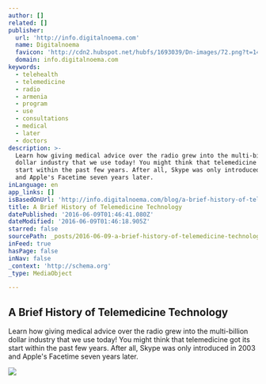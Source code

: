 ```yaml
---
author: []
related: []
publisher:
  url: 'http://info.digitalnoema.com'
  name: Digitalnoema
  favicon: 'http://cdn2.hubspot.net/hubfs/1693039/Dn-images/72.png?t=1465405574035'
  domain: info.digitalnoema.com
keywords:
  - telehealth
  - telemedicine
  - radio
  - armenia
  - program
  - use
  - consultations
  - medical
  - later
  - doctors
description: >-
  Learn how giving medical advice over the radio grew into the multi-billion
  dollar industry that we use today! You might think that telemedicine got its
  start within the past few years. After all, Skype was only introduced in 2003
  and Apple's Facetime seven years later.
inLanguage: en
app_links: []
isBasedOnUrl: 'http://info.digitalnoema.com/blog/a-brief-history-of-telemedicine-technology'
title: A Brief History of Telemedicine Technology
datePublished: '2016-06-09T01:46:41.080Z'
dateModified: '2016-06-09T01:46:18.905Z'
starred: false
sourcePath: _posts/2016-06-09-a-brief-history-of-telemedicine-technology.md
inFeed: true
hasPage: false
inNav: false
_context: 'http://schema.org'
_type: MediaObject

---
```

<article style=""><h1>A Brief History of Telemedicine Technology</h1><p>Learn how giving medical advice over the radio grew into the multi-billion dollar industry that we use today! You might think that telemedicine got its start within the past few years. After all, Skype was only introduced in 2003 and Apple's Facetime seven years later.</p><img src="http://info.digitalnoema.com/hs-fs/hubfs/Blog_Feature_Images_/briefhistoryoftelemed2.jpg?t=1465405574035&amp;width=1024" /></article>